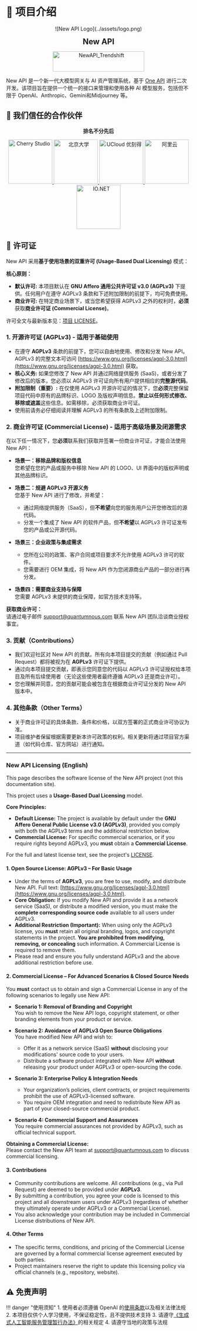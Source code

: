 # 📖 项目介绍

<div class="text-center" markdown>
  ![New API Logo](../assets/logo.png)

  <strong style="font-size: 1.5em">New API</strong>

  <img src="/assets/trendshift.svg" alt="NewAPI_Trendshift" style="width: 250px; height: 55px;" width="250" height="55"/>

</div>

New API 是一个新一代大模型网关与 AI 资产管理系统，基于 [One API](https://github.com/songquanpeng/one-api) 进行二次开发。该项目旨在提供一个统一的接口来管理和使用各种 AI 模型服务，包括但不限于 OpenAI、Anthropic、Gemini和Midjourney 等。

## 🤝 我们信任的合作伙伴

<p align="center"><strong>排名不分先后</strong></p>

<div class="text-center" markdown>
  <a href="https://www.cherry-ai.com/" target="_blank">
    <img src="/assets/partner/cherry-studio.png" alt="Cherry Studio" height="120"/>
  </a>
  <a href="https://bda.pku.edu.cn/" target="_blank">
    <img src="/assets/partner/pku.png" alt="北京大学" height="120"/>
  </a>
  <a href="https://www.compshare.cn/?ytag=GPU_yy_gh_newapi" target="_blank">
    <img src="/assets/partner/ucloud.png" alt="UCloud 优刻得" height="120"/>
  </a>
  <a href="https://www.aliyun.com/" target="_blank">
    <img src="/assets/partner/aliyun.png" alt="阿里云" height="120"/>
  </a>
  <a href="https://io.net/" target="_blank">
    <img src="/assets/partner/io-net.png" alt="IO.NET" height="120"/>
  </a>
</div>

## 📜 许可证

New API 采用**基于使用场景的双重许可 (Usage-Based Dual Licensing)** 模式：

**核心原则：**

- **默认许可:** 本项目默认在 **GNU Affero 通用公共许可证 v3.0 (AGPLv3)** 下提供。任何用户在遵守 AGPLv3 条款和下述附加限制的前提下，均可免费使用。
- **商业许可:** 在特定商业场景下，或当您希望获得 AGPLv3 之外的权利时，**必须**获取**商业许可证 (Commercial License)**。

许可全文与最新版本见：[项目 LICENSE](https://github.com/QuantumNous/new-api/blob/main/LICENSE)。

### 1. 开源许可证 (AGPLv3) - 适用于基础使用

- 在遵守 **AGPLv3** 条款的前提下，您可以自由地使用、修改和分发 New API。AGPLv3 的完整文本可访问 [https://www.gnu.org/licenses/agpl-3.0.html](https://www.gnu.org/licenses/agpl-3.0.html) 获取。
- **核心义务:** 如果您修改了 New API 并通过网络提供服务 (SaaS)，或者分发了修改后的版本，您必须以 AGPLv3 许可证向所有用户提供相应的**完整源代码**。
- **附加限制（重要）:** 在仅使用 AGPLv3 开源许可证的情况下，您**必须**完整保留项目代码中原有的品牌标识、LOGO 及版权声明信息。**禁止以任何形式修改、移除或遮盖**这些信息。如需移除，必须获取商业许可证。
- 使用前请务必仔细阅读并理解 AGPLv3 的所有条款及上述附加限制。

### 2. 商业许可证 (Commercial License) - 适用于高级场景及闭源需求

在以下任一情况下，您**必须**联系我们获取并签署一份商业许可证，才能合法使用 New API：

- **场景一：移除品牌和版权信息**  
  您希望在您的产品或服务中移除 New API 的 LOGO、UI 界面中的版权声明或其他品牌标识。

- **场景二：规避 AGPLv3 开源义务**  
  您基于 New API 进行了修改，并希望：
  - 通过网络提供服务（SaaS），但**不希望**向您的服务用户公开您修改后的源代码。
  - 分发一个集成了 New API 的软件产品，但**不希望**以 AGPLv3 许可证发布您的产品或公开源代码。

- **场景三：企业政策与集成需求**  
  - 您所在公司的政策、客户合同或项目要求不允许使用 AGPLv3 许可的软件。
  - 您需要进行 OEM 集成，将 New API 作为您闭源商业产品的一部分进行再分发。

- **场景四：需要商业支持与保障**  
  您需要 AGPLv3 未提供的商业保障，如官方技术支持等。

**获取商业许可：**  
请通过电子邮件 [support@quantumnous.com](mailto:support@quantumnous.com) 联系 New API 团队洽谈商业授权事宜。

### 3. 贡献（Contributions）

- 我们欢迎社区对 New API 的贡献。所有向本项目提交的贡献（例如通过 Pull Request）都将被视为在 **AGPLv3** 许可证下提供。
- 通过向本项目提交贡献，即表示您同意您的代码以 AGPLv3 许可证授权给本项目及所有后续使用者（无论这些使用者最终遵循 AGPLv3 还是商业许可）。
- 您也理解并同意，您的贡献可能会被包含在根据商业许可证分发的 New API 版本中。

### 4. 其他条款（Other Terms）

- 关于商业许可证的具体条款、条件和价格，以双方签署的正式商业许可协议为准。
- 项目维护者保留根据需要更新本许可政策的权利。相关更新将通过项目官方渠道（如代码仓库、官方网站）进行通知。

---

### New API Licensing (English)

This page describes the software license of the New API project (not this documentation site).

This project uses a **Usage-Based Dual Licensing** model.

**Core Principles:**

- **Default License:** The project is available by default under the **GNU Affero General Public License v3.0 (AGPLv3)**, provided you comply with both the AGPLv3 terms and the additional restriction below.
- **Commercial License:** For specific commercial scenarios, or if you require rights beyond AGPLv3, you **must** obtain a **Commercial License**.

For the full and latest license text, see the project's [LICENSE](https://github.com/QuantumNous/new-api/blob/main/LICENSE).

#### 1. Open Source License: AGPLv3 – For Basic Usage

- Under the terms of **AGPLv3**, you are free to use, modify, and distribute New API. Full text: [https://www.gnu.org/licenses/agpl-3.0.html](https://www.gnu.org/licenses/agpl-3.0.html).
- **Core Obligation:** If you modify New API and provide it as a network service (SaaS), or distribute a modified version, you must make the **complete corresponding source code** available to all users under AGPLv3.
- **Additional Restriction (Important):** When using only the AGPLv3 license, you **must** retain all original branding, logos, and copyright statements in the project. **You are prohibited from modifying, removing, or concealing** such information. A Commercial License is required to remove them.
- Please read and ensure you fully understand AGPLv3 and the above additional restriction before use.

#### 2. Commercial License – For Advanced Scenarios & Closed Source Needs

You **must** contact us to obtain and sign a Commercial License in any of the following scenarios to legally use New API:

- **Scenario 1: Removal of Branding and Copyright**  
  You wish to remove the New API logo, copyright statement, or other branding elements from your product or service.

- **Scenario 2: Avoidance of AGPLv3 Open Source Obligations**  
  You have modified New API and wish to:
  - Offer it as a network service (SaaS) **without** disclosing your modifications' source code to your users.
  - Distribute a software product integrated with New API **without** releasing your product under AGPLv3 or open-sourcing the code.

- **Scenario 3: Enterprise Policy & Integration Needs**  
  - Your organization’s policies, client contracts, or project requirements prohibit the use of AGPLv3-licensed software.
  - You require OEM integration and need to redistribute New API as part of your closed-source commercial product.

- **Scenario 4: Commercial Support and Assurances**  
  You require commercial assurances not provided by AGPLv3, such as official technical support.

**Obtaining a Commercial License:**  
Please contact the New API team at [support@quantumnous.com](mailto:support@quantumnous.com) to discuss commercial licensing.

#### 3. Contributions

- Community contributions are welcome. All contributions (e.g., via Pull Request) are deemed to be provided under **AGPLv3**.
- By submitting a contribution, you agree your code is licensed to this project and all downstream users under AGPLv3 (regardless of whether they ultimately operate under AGPLv3 or a Commercial License).
- You also acknowledge your contribution may be included in Commercial License distributions of New API.

#### 4. Other Terms

- The specific terms, conditions, and pricing of the Commercial License are governed by a formal commercial license agreement executed by both parties.
- Project maintainers reserve the right to update this licensing policy via official channels (e.g., repository, website).

## ⚠️ 免责声明

!!! danger "使用须知"
    1. 使用者必须遵循 OpenAI 的[使用条款](https://openai.com/policies/terms-of-use)以及相关法律法规
    2. 本项目仅供个人学习使用，不保证稳定性，且不提供技术支持
    3. 请遵守[《生成式人工智能服务管理暂行办法》](http://www.cac.gov.cn/2023-07/13/c_1690898327029107.htm)的相关规定
    4. 请遵守当地的政策与法规

<style>
.text-center {
  text-align: center;
}
.preview-card {
  margin: 10px;
  padding: 15px;
  border-radius: 8px;
  background-color: var(--md-code-bg-color);
}
.preview-card img {
  border-radius: 4px;
  margin-top: 10px;
}
</style>
